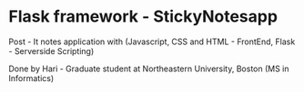 # Flask framework - StickyNotesapp

Post - It notes application with (Javascript, CSS and HTML - FrontEnd, Flask - Serverside Scripting)

Done by
Hari - Graduate student at Northeastern University, Boston (MS in Informatics)
